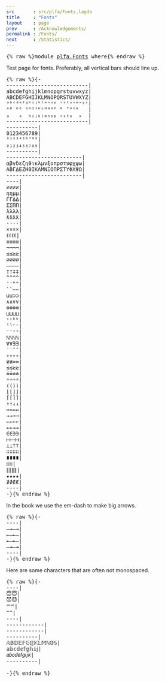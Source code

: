 ```yaml
---
src       : src/plfa/Fonts.lagda
title     : "Fonts"
layout    : page
prev      : /Acknowledgements/
permalink : /Fonts/
next      : /Statistics/
---
```


<pre class="Agda">{% raw %}<a id="136" class="Keyword">module</a> <a id="143" href="{% endraw %}{{ site.baseurl }}{% link out/plfa/Fonts.md %}{% raw %}" class="Module">plfa.Fonts</a> <a id="154" class="Keyword">where</a>{% endraw %}</pre>

Test page for fonts. Preferably, all vertical bars should line up.

<pre class="Agda">{% raw %}<a id="253" class="Comment">{-
--------------------------|
abcdefghijklmnopqrstuvwxyz|
ABCDEFGHIJKLMNOPQRSTUVWXYZ|
ᵃᵇᶜᵈᵉᶠᵍʰⁱʲᵏˡᵐⁿᵒᵖ ʳˢᵗᵘᵛʷˣʸᶻ|
ᴬᴮ ᴰᴱ ᴳᴴᴵᴶᴷᴸᴹᴺᴼᴾ ᴿ ᵀᵁⱽᵂ   |
ₐ   ₑ  ₕᵢⱼₖₗₘₙₒₚ ᵣₛₜᵤ  ₓ  |
--------------------------|
----------|
0123456789|
⁰¹²³⁴⁵⁶⁷⁸⁹|
₀₁₂₃₄₅₆₇₈₉|
----------|
------------------------|
αβγδεζηθικλμνξοπρστυφχψω|
ΑΒΓΔΕΖΗΘΙΚΛΜΝΞΟΠΡΣΤΥΦΧΨΩ|
------------------------|
----|
≠≠≠≠|
ηημμ|
ΓΓΔΔ|
ΣΣΠΠ|
λλλλ|
ƛƛƛƛ|
····|
××××|
ℓℓℓℓ|
≡≡≡≡|
¬¬¬¬|
≤≤≥≥|
∅∅∅∅|
————|
††‡‡|
^^^^|
&#39;&#39;&quot;&quot;|
``~~|
⊎⊎⊃⊃|
∧∧∨∨|
⊗⊗⊗⊗|
⊔⊔⊔⊔|
ᶜᶜᵇᵇ|
ˡˡʳʳ|
⁻⁻⁺⁺|
ℕℕℕℕ|
∀∀∃∃|
′′″″|
∘∘∘∘|
‌≢≢≃≃|
≲≲≳≳|
≟≟≐≐|
∸∸∸∸|
⟨⟨⟩⟩|
⌊⌊⌋⌋|
⌈⌈⌉⌉|
↑↑↓↓|
⇔⇔↔↔|
→→⇒⇒|
←←⇐⇐|
↞↞↠↠|
∈∈∋∋|
⊢⊢⊣⊣|
⊥⊥⊤⊤|
∷∷∷∷|
∎∎∎∎|
⦂⦂⦂⦂|
∥∥∥∥|
★★★★|
∌∌∉∉|
----|
-}</a>{% endraw %}</pre>

In the book we use the em-dash to make big arrows.

<pre class="Agda">{% raw %}<a id="1009" class="Comment">{-
----|
—→—→|
←—←—|
↞—↞—|
—↠—↠|
----|
-}</a>{% endraw %}</pre>

Here are some characters that are often not monospaced.

<pre class="Agda">{% raw %}<a id="1133" class="Comment">{-
----|
😇😇|
😈😈|
⁗⁗|
‴‴|
----|
------------|
------------|
----------|
𝔸𝔹𝔻𝔼𝔽𝔾𝕀𝕁𝕂𝕃𝕄ℕ𝕆𝕊|
𝕒𝕓𝕔𝕕𝕖𝕗𝕘𝕙𝕚𝕛|
𝑎𝑏𝑐𝑑𝑒𝑓𝑔𝑖𝑗𝑘|
----------|

-}</a>{% endraw %}</pre>
